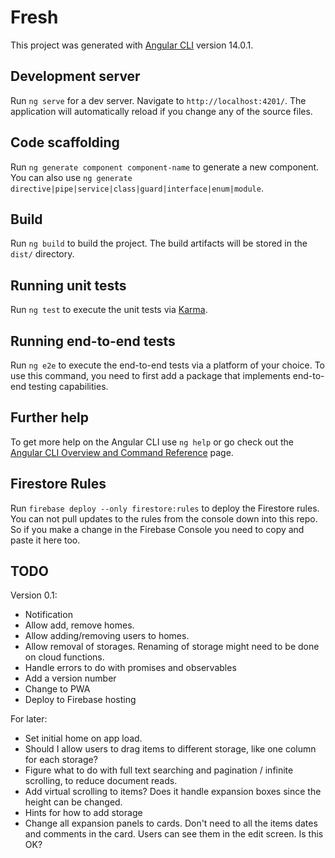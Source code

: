 # Fresh

This project was generated with [Angular CLI](https://github.com/angular/angular-cli) version 14.0.1.

## Development server

Run `ng serve` for a dev server. Navigate to `http://localhost:4201/`. The application will automatically reload if you change any of the source files.

## Code scaffolding

Run `ng generate component component-name` to generate a new component. You can also use `ng generate directive|pipe|service|class|guard|interface|enum|module`.

## Build

Run `ng build` to build the project. The build artifacts will be stored in the `dist/` directory.

## Running unit tests

Run `ng test` to execute the unit tests via [Karma](https://karma-runner.github.io).

## Running end-to-end tests

Run `ng e2e` to execute the end-to-end tests via a platform of your choice. To use this command, you need to first add a package that implements end-to-end testing capabilities.

## Further help

To get more help on the Angular CLI use `ng help` or go check out the [Angular CLI Overview and Command Reference](https://angular.io/cli) page.

## Firestore Rules

Run `firebase deploy --only firestore:rules` to deploy the Firestore rules. You can not pull updates to the rules from the console down into this repo. So if you make a change in the Firebase Console you need to copy and paste it here too.

## TODO

Version 0.1:

- Notification
- Allow add, remove homes.
- Allow adding/removing users to homes.
- Allow removal of storages. Renaming of storage might need to be done on cloud functions.
- Handle errors to do with promises and observables
- Add a version number
- Change to PWA
- Deploy to Firebase hosting

For later:

- Set initial home on app load.
- Should I allow users to drag items to different storage, like one column for each storage?
- Figure what to do with full text searching and pagination / infinite scrolling, to reduce document reads.
- Add virtual scrolling to items? Does it handle expansion boxes since the height can be changed.
- Hints for how to add storage
- Change all expansion panels to cards. Don't need to all the items dates and comments in the card. Users can see them in the edit screen. Is this OK?
